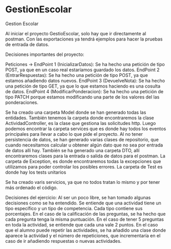 # GestionEscolar
Gestion Escolar

Al iniciar el proyecto GestioEscolar, solo hay que ir directamente al postman.
Con las exportaciones ya tendrá ejemplos para hacer la pruebas de entrada de datos.


Decisiones importantes del proyecto:

Peticiones -> 
  EndPoint 1 (InicializarDatos): Se ha hecho una petición de tipo POST, ya que en un caso real estaríamos guardado los datos.
  EndPoint 2 (EntrarRespuestas): Se ha hecho una petición de tipo POST, ya que estamos añadiendo datos nuevos.
  EndPoint 3 (DevuelveNota): Se ha hecho una petición de tipo GET, ya que lo que estamos haciendo es una cosulta de datos.
  EndPoint 4 (ModificarPonderacion): Se ha hecho una petición de tipo PATCH porque estamos modificando una parte de los valores del las ponderaciones.

Se ha creado una carpeta Model donde se han generado todas las entidades.
También tenemos la carpeta donde encontraremos la clase ActividadController, es la clase que gestiona las solicitudes http.
Luego podemos encontrar la carpeta services que es donde hay todos los eventos principales para llevar a cabo lo que pide el proyecto.
Al no tener persistencia de datos, se han generado varias clases de repositorio, que cuando necesitamos calcular u obtener algún dato que no sea por entrada de datos allí hay.
También se ha generado una carpeta DTO, allí encontraremos clases para la entrada o salida de datos para el postman.
La carpeta de Exception, es donde encontraremos todas la excepciones que utilizamos para poder controlar los posibles errores.
La carpeta de Test es donde hay los tests unitarios

Se ha creado varis servicios, ya que no todos tratan lo mismo y por tener más ordenado el código.

Decisiones del ejercicio:
Al ser un poco libre, se han tomado algunas decisiones como se ha entendido.
Se entiende que una actividad tiene un tipo específico y un tipo de competencia.
Cada tipo contiene sus porcentajes.
En el caso de la calificación de las preguntas, se ha hecho que cada pregunta tenga la misma puntuación. En el caso de tener 5 preguntas en toda la actividad, se entiende que cada una vale 2 puntos.
En el caso que el alumno puede repetir las actividades, se ha añadido una clase donde aparece la actividad y el número de repeticiones, que incrementaría en el caso de ir añadiendo respuestas o nuevas actividades.

